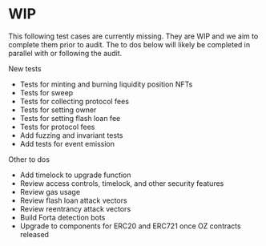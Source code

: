 # WIP

This following test cases are currently missing. They are WIP and we aim to complete them prior to audit. The to dos below will likely be completed in parallel with or following the audit.

New tests

- Tests for minting and burning liquidity position NFTs
- Tests for sweep
- Tests for collecting protocol fees
- Tests for setting owner
- Tests for setting flash loan fee
- Tests for protocol fees
- Add fuzzing and invariant tests
- Add tests for event emission

Other to dos

- Add timelock to upgrade function
- Review access controls, timelock, and other security features
- Review gas usage
- Review flash loan attack vectors
- Review reentrancy attack vectors
- Build Forta detection bots
- Upgrade to components for ERC20 and ERC721 once OZ contracts released
